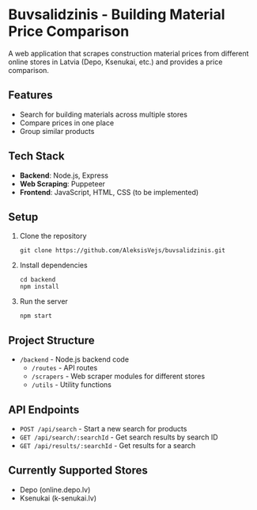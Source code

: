 # Buvsalidzinis - Building Material Price Comparison 

A web application that scrapes construction material prices from different online stores in Latvia (Depo, Ksenukai, etc.) and provides a price comparison.

## Features

- Search for building materials across multiple stores
- Compare prices in one place
- Group similar products

## Tech Stack

- **Backend**: Node.js, Express
- **Web Scraping**: Puppeteer
- **Frontend**: JavaScript, HTML, CSS (to be implemented)

## Setup

1. Clone the repository
   ```
   git clone https://github.com/AleksisVejs/buvsalidzinis.git
   ```

2. Install dependencies
   ```
   cd backend
   npm install
   ```

3. Run the server
   ```
   npm start
   ```

## Project Structure

- `/backend` - Node.js backend code
  - `/routes` - API routes
  - `/scrapers` - Web scraper modules for different stores
  - `/utils` - Utility functions

## API Endpoints

- `POST /api/search` - Start a new search for products
- `GET /api/search/:searchId` - Get search results by search ID
- `GET /api/results/:searchId` - Get results for a search

## Currently Supported Stores

- Depo (online.depo.lv)
- Ksenukai (k-senukai.lv) 